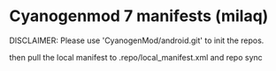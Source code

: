Cyanogenmod 7 manifests (milaq)
================================

DISCLAIMER: Please use 'CyanogenMod/android.git' to init the repos.

then pull the local manifest to .repo/local_manifest.xml and repo sync
